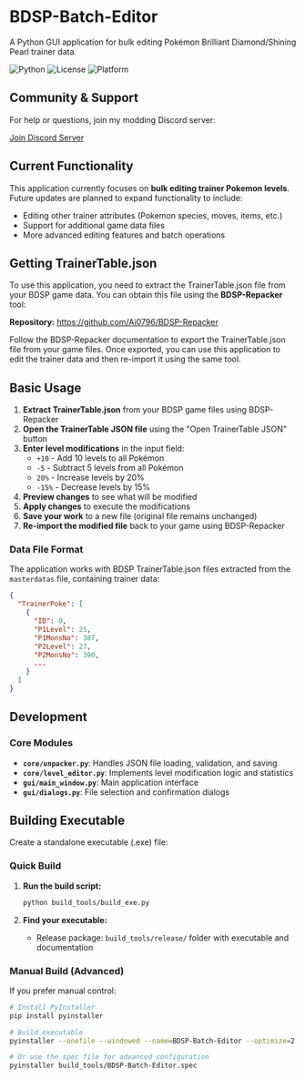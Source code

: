 # BDSP-Batch-Editor

A Python GUI application for bulk editing Pokémon Brilliant Diamond/Shining Pearl trainer data.

![Python](https://img.shields.io/badge/python-3.8+-blue.svg)
![License](https://img.shields.io/badge/license-MIT-green.svg)
![Platform](https://img.shields.io/badge/platform-Windows%20%7C%20Linux%20%7C%20macOS-lightgrey.svg)

## Community & Support

For help or questions, join my modding Discord server:

[Join Discord Server](https://discord.gg/5Qwz85EvC3)

## Current Functionality

This application currently focuses on **bulk editing trainer Pokemon levels**. Future updates are planned to expand functionality to include:

- Editing other trainer attributes (Pokemon species, moves, items, etc.)
- Support for additional game data files
- More advanced editing features and batch operations

## Getting TrainerTable.json

To use this application, you need to extract the TrainerTable.json file from your BDSP game data.
You can obtain this file using the **BDSP-Repacker** tool:

**Repository:** https://github.com/Ai0796/BDSP-Repacker

Follow the BDSP-Repacker documentation to export the TrainerTable.json file from your game files.
Once exported, you can use this application to edit the trainer data and then re-import it using the same tool.

## Basic Usage

1. **Extract TrainerTable.json** from your BDSP game files using BDSP-Repacker
2. **Open the TrainerTable JSON file** using the "Open TrainerTable JSON" button
3. **Enter level modifications** in the input field:
   - `+10` - Add 10 levels to all Pokémon
   - `-5` - Subtract 5 levels from all Pokémon
   - `20%` - Increase levels by 20%
   - `-15%` - Decrease levels by 15%
4. **Preview changes** to see what will be modified
5. **Apply changes** to execute the modifications
6. **Save your work** to a new file (original file remains unchanged)
7. **Re-import the modified file** back to your game using BDSP-Repacker

### Data File Format

The application works with BDSP TrainerTable.json files extracted from the `masterdatas` file, containing trainer data:

```json
{
  "TrainerPoke": [
    {
      "ID": 0,
      "P1Level": 25,
      "P1MonsNo": 387,
      "P2Level": 27,
      "P2MonsNo": 390,
      ...
    }
  ]
}
```

## Development

### Core Modules

- **`core/unpacker.py`**: Handles JSON file loading, validation, and saving
- **`core/level_editor.py`**: Implements level modification logic and statistics
- **`gui/main_window.py`**: Main application interface
- **`gui/dialogs.py`**: File selection and confirmation dialogs

## Building Executable

Create a standalone executable (.exe) file:

### Quick Build

1. **Run the build script:**

   ```bash
   python build_tools/build_exe.py
   ```

2. **Find your executable:**
   - Release package: `build_tools/release/` folder with executable and documentation

### Manual Build (Advanced)

If you prefer manual control:

```bash
# Install PyInstaller
pip install pyinstaller

# Build executable
pyinstaller --onefile --windowed --name=BDSP-Batch-Editor --optimize=2 main.py

# Or use the spec file for advanced configuration
pyinstaller build_tools/BDSP-Batch-Editor.spec
```
